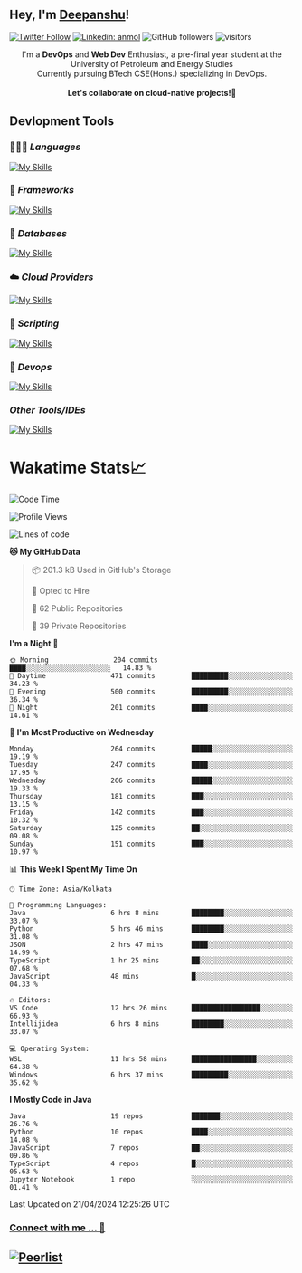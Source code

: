 ## Hey, I'm [Deepanshu](https://bio.link/deepanshgk)!

[![Twitter Follow](https://img.shields.io/twitter/follow/deepanshuurawat?label=Follow)](https://twitter.com/intent/follow?screen_name=deepanshuurawat)
[![Linkedin: anmol](https://img.shields.io/badge/-deepanshu-blue?style=flat-square&logo=Linkedin&logoColor=white&link=https://www.linkedin.com/in/deepanshu-rawat6/)](https://www.linkedin.com/in/deepanshu-rawat6/)
![GitHub followers](https://img.shields.io/github/followers/deepanshu-rawat6?label=Follow&style=social)
![visitors](https://visitor-badge.laobi.icu/badge?page_id=deepanshu-rawat6.deepanshu-rawat6)


<div align="center">
I'm a <b>DevOps</b> and <b>Web Dev</b> Enthusiast, a pre-final year student at the University of Petroleum and Energy Studies <br> Currently pursuing BTech CSE(Hons.) specializing in DevOps.
</div>

<br>

<div align="center">
 <b>Let's collaborate on cloud-native projects!🚀</b>
</div>

## **Devlopment Tools**

### 🧑🏻‍💻 *Languages*
[![My Skills](https://skillicons.dev/icons?i=go,java,py,js,ts,html,css&theme=dark)](https://skillicons.dev)

### 🔎 *Frameworks*
[![My Skills](https://skillicons.dev/icons?i=nodejs,express&theme=dark)](https://skillicons.dev)

### 🛅 *Databases*
[![My Skills](https://skillicons.dev/icons?i=mysql,mongodb,postgres,prisma&theme=dark)](https://skillicons.dev)

### ☁️ *Cloud Providers*
[![My Skills](https://skillicons.dev/icons?i=aws,netlify&theme=dark)](https://skillicons.dev)

### 📜 *Scripting*
[![My Skills](https://skillicons.dev/icons?i=bash&theme=dark)](https://skillicons.dev)

### 👀 *Devops*
[![My Skills](https://skillicons.dev/icons?i=docker,kubernetes,githubactions,jenkins,grafana,prometheus&theme=dark)](https://skillicons.dev)

### *Other Tools/IDEs*
[![My Skills](https://skillicons.dev/icons?i=git,github,vscode,idea,maven&theme=dark)](https://skillicons.dev)

# Wakatime Stats📈

<!--START_SECTION:waka-->
![Code Time](http://img.shields.io/badge/Code%20Time-303%20hrs%2059%20mins-blue)

![Profile Views](http://img.shields.io/badge/Profile%20Views-11-blue)

![Lines of code](https://img.shields.io/badge/From%20Hello%20World%20I%27ve%20Written-655.0%20thousand%20lines%20of%20code-blue)

**🐱 My GitHub Data** 

> 📦 201.3 kB Used in GitHub's Storage 
 > 
> 💼 Opted to Hire
 > 
> 📜 62 Public Repositories 
 > 
> 🔑 39 Private Repositories 
 > 
**I'm a Night 🦉** 

```text
🌞 Morning                204 commits         ████░░░░░░░░░░░░░░░░░░░░░   14.83 % 
🌆 Daytime                471 commits         █████████░░░░░░░░░░░░░░░░   34.23 % 
🌃 Evening                500 commits         █████████░░░░░░░░░░░░░░░░   36.34 % 
🌙 Night                  201 commits         ████░░░░░░░░░░░░░░░░░░░░░   14.61 % 
```
📅 **I'm Most Productive on Wednesday** 

```text
Monday                   264 commits         █████░░░░░░░░░░░░░░░░░░░░   19.19 % 
Tuesday                  247 commits         ████░░░░░░░░░░░░░░░░░░░░░   17.95 % 
Wednesday                266 commits         █████░░░░░░░░░░░░░░░░░░░░   19.33 % 
Thursday                 181 commits         ███░░░░░░░░░░░░░░░░░░░░░░   13.15 % 
Friday                   142 commits         ███░░░░░░░░░░░░░░░░░░░░░░   10.32 % 
Saturday                 125 commits         ██░░░░░░░░░░░░░░░░░░░░░░░   09.08 % 
Sunday                   151 commits         ███░░░░░░░░░░░░░░░░░░░░░░   10.97 % 
```


📊 **This Week I Spent My Time On** 

```text
🕑︎ Time Zone: Asia/Kolkata

💬 Programming Languages: 
Java                     6 hrs 8 mins        ████████░░░░░░░░░░░░░░░░░   33.07 % 
Python                   5 hrs 46 mins       ████████░░░░░░░░░░░░░░░░░   31.08 % 
JSON                     2 hrs 47 mins       ████░░░░░░░░░░░░░░░░░░░░░   14.99 % 
TypeScript               1 hr 25 mins        ██░░░░░░░░░░░░░░░░░░░░░░░   07.68 % 
JavaScript               48 mins             █░░░░░░░░░░░░░░░░░░░░░░░░   04.33 % 

🔥 Editors: 
VS Code                  12 hrs 26 mins      █████████████████░░░░░░░░   66.93 % 
Intellijidea             6 hrs 8 mins        ████████░░░░░░░░░░░░░░░░░   33.07 % 

💻 Operating System: 
WSL                      11 hrs 58 mins      ████████████████░░░░░░░░░   64.38 % 
Windows                  6 hrs 37 mins       █████████░░░░░░░░░░░░░░░░   35.62 % 
```

**I Mostly Code in Java** 

```text
Java                     19 repos            ███████░░░░░░░░░░░░░░░░░░   26.76 % 
Python                   10 repos            ████░░░░░░░░░░░░░░░░░░░░░   14.08 % 
JavaScript               7 repos             ██░░░░░░░░░░░░░░░░░░░░░░░   09.86 % 
TypeScript               4 repos             █░░░░░░░░░░░░░░░░░░░░░░░░   05.63 % 
Jupyter Notebook         1 repo              ░░░░░░░░░░░░░░░░░░░░░░░░░   01.41 % 
```




 Last Updated on 21/04/2024 12:25:26 UTC
<!--END_SECTION:waka-->



### [Connect with me ... 💬](https://bio.link/deepanshgk) 
[![Peerlist](https://github-readme-badge.peerlist.io/api/deepanshurawat6?style=social)](https://peerlist.io/deepanshurawat6) 
---

<!--- 
![Snake animation](https://github.com/deepanshu-rawat6/deepanshu-rawat6/blob/output/github-contribution-grid-snake.svg)
---
--->

<!--- 
[![@deepanshurawat6's Holopin board](https://holopin.io/api/user/board?user=deepanshurawat6)](https://holopin.io/@deepanshurawat6)
---
--->
